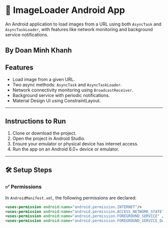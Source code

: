 # 📱 ImageLoader Android App

An Android application to load images from a URL using both `AsyncTask` and `AsyncTaskLoader`, with features like network monitoring and background service notifications.

By Doan Minh Khanh
---

## Features

- Load image from a given URL.
- Two async methods: `AsyncTask` and `AsyncTaskLoader`.
- Network connectivity monitoring using `BroadcastReceiver`.
- Background service with periodic notifications.
- Material Design UI using ConstraintLayout.

---

##  Instructions to Run

1. Clone or download the project.
2. Open the project in Android Studio.
3. Ensure your emulator or physical device has internet access.
4. Run the app on an Android 6.0+ device or emulator.

---

## 🛠️ Setup Steps

### ✅ Permissions
In `AndroidManifest.xml`, the following permissions are declared:

```xml
<uses-permission android:name="android.permission.INTERNET"/>
<uses-permission android:name="android.permission.ACCESS_NETWORK_STATE"/>
<uses-permission android:name="android.permission.FOREGROUND_SERVICE" />
<uses-permission android:name="android.permission.FOREGROUND_SERVICE_DATA_SYNC" />

